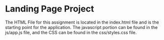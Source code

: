 # Landing Page Project

The HTML File for this assignment is located in the index.html file and is the starting point for the application. The javascript portion can be found in the js/app.js file, and the CSS can be found in the css/styles.css file.